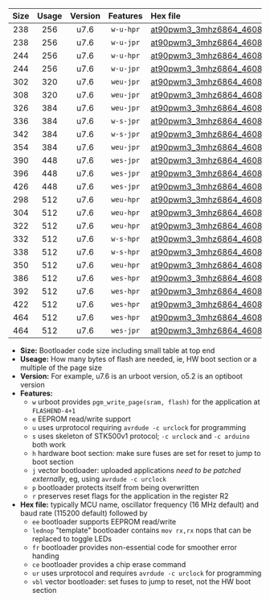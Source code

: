 |Size|Usage|Version|Features|Hex file|
|:-:|:-:|:-:|:-:|:--|
|238|256|u7.6|`w-u-hpr`|[at90pwm3_3mhz6864_460800bps_ur.hex](https://raw.githubusercontent.com/stefanrueger/urboot/main//at90pwm3_3mhz6864_460800bps_ur.hex)|
|238|256|u7.6|`w-u-jpr`|[at90pwm3_3mhz6864_460800bps_ur_vbl.hex](https://raw.githubusercontent.com/stefanrueger/urboot/main//at90pwm3_3mhz6864_460800bps_ur_vbl.hex)|
|244|256|u7.6|`w-u-hpr`|[at90pwm3_3mhz6864_460800bps_lednop_ur.hex](https://raw.githubusercontent.com/stefanrueger/urboot/main//at90pwm3_3mhz6864_460800bps_lednop_ur.hex)|
|244|256|u7.6|`w-u-jpr`|[at90pwm3_3mhz6864_460800bps_lednop_ur_vbl.hex](https://raw.githubusercontent.com/stefanrueger/urboot/main//at90pwm3_3mhz6864_460800bps_lednop_ur_vbl.hex)|
|302|320|u7.6|`weu-jpr`|[at90pwm3_3mhz6864_460800bps_ee_ur_vbl.hex](https://raw.githubusercontent.com/stefanrueger/urboot/main//at90pwm3_3mhz6864_460800bps_ee_ur_vbl.hex)|
|308|320|u7.6|`weu-jpr`|[at90pwm3_3mhz6864_460800bps_ee_lednop_ur_vbl.hex](https://raw.githubusercontent.com/stefanrueger/urboot/main//at90pwm3_3mhz6864_460800bps_ee_lednop_ur_vbl.hex)|
|326|384|u7.6|`weu-jpr`|[at90pwm3_3mhz6864_460800bps_ee_lednop_fr_ur_vbl.hex](https://raw.githubusercontent.com/stefanrueger/urboot/main//at90pwm3_3mhz6864_460800bps_ee_lednop_fr_ur_vbl.hex)|
|336|384|u7.6|`w-s-jpr`|[at90pwm3_3mhz6864_460800bps_vbl.hex](https://raw.githubusercontent.com/stefanrueger/urboot/main//at90pwm3_3mhz6864_460800bps_vbl.hex)|
|342|384|u7.6|`w-s-jpr`|[at90pwm3_3mhz6864_460800bps_lednop_vbl.hex](https://raw.githubusercontent.com/stefanrueger/urboot/main//at90pwm3_3mhz6864_460800bps_lednop_vbl.hex)|
|354|384|u7.6|`weu-jpr`|[at90pwm3_3mhz6864_460800bps_ee_lednop_fr_ce_ur_vbl.hex](https://raw.githubusercontent.com/stefanrueger/urboot/main//at90pwm3_3mhz6864_460800bps_ee_lednop_fr_ce_ur_vbl.hex)|
|390|448|u7.6|`wes-jpr`|[at90pwm3_3mhz6864_460800bps_ee_vbl.hex](https://raw.githubusercontent.com/stefanrueger/urboot/main//at90pwm3_3mhz6864_460800bps_ee_vbl.hex)|
|396|448|u7.6|`wes-jpr`|[at90pwm3_3mhz6864_460800bps_ee_lednop_vbl.hex](https://raw.githubusercontent.com/stefanrueger/urboot/main//at90pwm3_3mhz6864_460800bps_ee_lednop_vbl.hex)|
|426|448|u7.6|`wes-jpr`|[at90pwm3_3mhz6864_460800bps_ee_lednop_fr_vbl.hex](https://raw.githubusercontent.com/stefanrueger/urboot/main//at90pwm3_3mhz6864_460800bps_ee_lednop_fr_vbl.hex)|
|298|512|u7.6|`weu-hpr`|[at90pwm3_3mhz6864_460800bps_ee_ur.hex](https://raw.githubusercontent.com/stefanrueger/urboot/main//at90pwm3_3mhz6864_460800bps_ee_ur.hex)|
|304|512|u7.6|`weu-hpr`|[at90pwm3_3mhz6864_460800bps_ee_lednop_ur.hex](https://raw.githubusercontent.com/stefanrueger/urboot/main//at90pwm3_3mhz6864_460800bps_ee_lednop_ur.hex)|
|322|512|u7.6|`weu-hpr`|[at90pwm3_3mhz6864_460800bps_ee_lednop_fr_ur.hex](https://raw.githubusercontent.com/stefanrueger/urboot/main//at90pwm3_3mhz6864_460800bps_ee_lednop_fr_ur.hex)|
|332|512|u7.6|`w-s-hpr`|[at90pwm3_3mhz6864_460800bps.hex](https://raw.githubusercontent.com/stefanrueger/urboot/main//at90pwm3_3mhz6864_460800bps.hex)|
|338|512|u7.6|`w-s-hpr`|[at90pwm3_3mhz6864_460800bps_lednop.hex](https://raw.githubusercontent.com/stefanrueger/urboot/main//at90pwm3_3mhz6864_460800bps_lednop.hex)|
|350|512|u7.6|`weu-hpr`|[at90pwm3_3mhz6864_460800bps_ee_lednop_fr_ce_ur.hex](https://raw.githubusercontent.com/stefanrueger/urboot/main//at90pwm3_3mhz6864_460800bps_ee_lednop_fr_ce_ur.hex)|
|386|512|u7.6|`wes-hpr`|[at90pwm3_3mhz6864_460800bps_ee.hex](https://raw.githubusercontent.com/stefanrueger/urboot/main//at90pwm3_3mhz6864_460800bps_ee.hex)|
|392|512|u7.6|`wes-hpr`|[at90pwm3_3mhz6864_460800bps_ee_lednop.hex](https://raw.githubusercontent.com/stefanrueger/urboot/main//at90pwm3_3mhz6864_460800bps_ee_lednop.hex)|
|422|512|u7.6|`wes-hpr`|[at90pwm3_3mhz6864_460800bps_ee_lednop_fr.hex](https://raw.githubusercontent.com/stefanrueger/urboot/main//at90pwm3_3mhz6864_460800bps_ee_lednop_fr.hex)|
|464|512|u7.6|`wes-hpr`|[at90pwm3_3mhz6864_460800bps_ee_lednop_fr_ce.hex](https://raw.githubusercontent.com/stefanrueger/urboot/main//at90pwm3_3mhz6864_460800bps_ee_lednop_fr_ce.hex)|
|464|512|u7.6|`wes-jpr`|[at90pwm3_3mhz6864_460800bps_ee_lednop_fr_ce_vbl.hex](https://raw.githubusercontent.com/stefanrueger/urboot/main//at90pwm3_3mhz6864_460800bps_ee_lednop_fr_ce_vbl.hex)|

- **Size:** Bootloader code size including small table at top end
- **Useage:** How many bytes of flash are needed, ie, HW boot section or a multiple of the page size
- **Version:** For example, u7.6 is an urboot version, o5.2 is an optiboot version
- **Features:**
  + `w` urboot provides `pgm_write_page(sram, flash)` for the application at `FLASHEND-4+1`
  + `e` EEPROM read/write support
  + `u` uses urprotocol requiring `avrdude -c urclock` for programming
  + `s` uses skeleton of STK500v1 protocol; `-c urclock` and `-c arduino` both work
  + `h` hardware boot section: make sure fuses are set for reset to jump to boot section
  + `j` vector bootloader: uploaded applications *need to be patched externally*, eg, using `avrdude -c urclock`
  + `p` bootloader protects itself from being overwritten
  + `r` preserves reset flags for the application in the register R2
- **Hex file:** typically MCU name, oscillator frequency (16 MHz default) and baud rate (115200 default) followed by
  + `ee` bootloader supports EEPROM read/write
  + `lednop` "template" bootloader contains `mov rx,rx` nops that can be replaced to toggle LEDs
  + `fr` bootloader provides non-essential code for smoother error handing
  + `ce` bootloader provides a chip erase command
  + `ur` uses urprotocol and requires `avrdude -c urclock` for programming
  + `vbl` vector bootloader: set fuses to jump to reset, not the HW boot section
